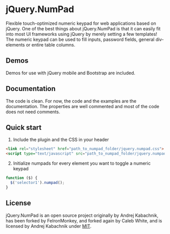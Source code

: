 # jQuery.NumPad
Flexible touch-optimized numeric keypad for web applications based on jQuery. One of the best things about jQuery.NumPad
is that it can easily fit into most UI frameworks using jQuery by merely setting a few templates! The numeric keypad can
be used to fill inputs, password fields, general div-elements or entire table columns.

## Demos
Demos for use with jQuery mobile and Bootstrap are included.

## Documentation
The code is clean. For now, the code and the examples are the documentation. The properties are well commented and most
of the code does not need comments.

## Quick start

1) Include the plugin and the CSS in your header

```html
<link rel="stylesheet" href="path_to_numpad_folder/jquery.numpad.css">
<script type="text/javascript" src="path_to_numpad_folder/jquery.numpad.js"></script>
```

2) Initialize numpads for every element you want to toggle a numeric keypad

```javascript
function ($) {
  $('selector1').numpad();
}
```

## License
jQuery.NumPad is an open source project originally by Andrej Kabachnik, has been forked by FeIronMonkey, and forked
again by Caleb White, and is licensed by Andrej Kabachnik under [MIT](http://opensource.org/licenses/MIT).
